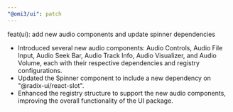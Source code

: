 ```yaml
---
"@omi3/ui": patch
---
```


feat(ui): add new audio components and update spinner dependencies

- Introduced several new audio components: Audio Controls, Audio File Input, Audio Seek Bar, Audio Track Info, Audio Visualizer, and Audio Volume, each with their respective dependencies and registry configurations.
- Updated the Spinner component to include a new dependency on "@radix-ui/react-slot".
- Enhanced the registry structure to support the new audio components, improving the overall functionality of the UI package.

